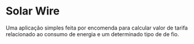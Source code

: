 # Solar Wire

Uma aplicação simples feita por encomenda para calcular valor de tarifa relacionado ao consumo de energia e um determinado tipo de de fio.